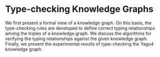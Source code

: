 # Type-checking Knowledge Graphs

We first present a formal view of a knowledge graph. On this basis, the
type-checking rules are developed to define correct typing relationships among
the triples of a knowledge graph. We discuss the algorithms for verifying the
typing relationships against the given knowledge graph. Finally, we present the
experimental results of type-checking the Yago4 knowledge graph.
